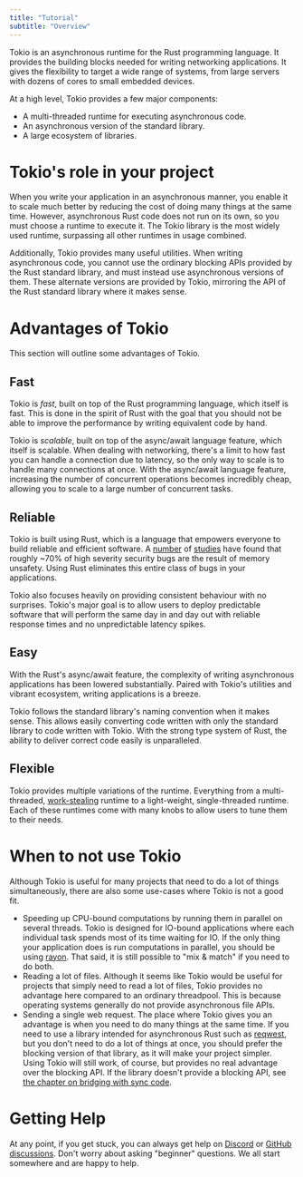 ```yaml
---
title: "Tutorial"
subtitle: "Overview"
---
```


Tokio is an asynchronous runtime for the Rust programming language. It provides
the building blocks needed for writing networking applications. It gives the
flexibility to target a wide range of systems, from large servers with dozens of
cores to small embedded devices.

At a high level, Tokio provides a few major components:

 - A multi-threaded runtime for executing asynchronous code.
 - An asynchronous version of the standard library.
 - A large ecosystem of libraries.

# Tokio's role in your project

When you write your application in an asynchronous manner, you enable it to
scale much better by reducing the cost of doing many things at the same time.
However, asynchronous Rust code does not run on its own, so you must choose a
runtime to execute it. The Tokio library is the most widely used runtime,
surpassing all other runtimes in usage combined.

Additionally, Tokio provides many useful utilities. When writing asynchronous
code, you cannot use the ordinary blocking APIs provided by the Rust standard
library, and must instead use asynchronous versions of them. These alternate
versions are provided by Tokio, mirroring the API of the Rust standard library
where it makes sense.

# Advantages of Tokio

This section will outline some advantages of Tokio.

## Fast

Tokio is _fast_, built on top of the Rust programming language, which itself is
fast. This is done in the spirit of Rust with the goal that you should not be
able to improve the performance by writing equivalent code by hand.

Tokio is _scalable_, built on top of the async/await language feature, which
itself is scalable. When dealing with networking, there's a limit to how fast
you can handle a connection due to latency, so the only way to scale is to
handle many connections at once. With the async/await language feature,
increasing the number of concurrent operations becomes incredibly cheap,
allowing you to scale to a large number of concurrent tasks.

## Reliable

Tokio is built using Rust, which is a language that empowers everyone
to build reliable and efficient software. A [number][microsoft] of
[studies][chrome] have found that roughly ~70% of high severity security bugs
are the result of memory unsafety. Using Rust eliminates this entire class of
bugs in your applications.

Tokio also focuses heavily on providing consistent behaviour with no surprises.
Tokio's major goal is to allow users to deploy predictable software that will
perform the same day in and day out with reliable response times and no
unpredictable latency spikes.

[microsoft]: https://www.zdnet.com/article/microsoft-70-percent-of-all-security-bugs-are-memory-safety-issues/
[chrome]: https://www.chromium.org/Home/chromium-security/memory-safety

## Easy

With the Rust's async/await feature, the complexity of writing asynchronous
applications has been lowered substantially. Paired with Tokio's utilities and
vibrant ecosystem, writing applications is a breeze.

Tokio follows the standard library's naming convention when it makes sense. This
allows easily converting code written with only the standard library to code
written with Tokio. With the strong type system of Rust, the ability to deliver
correct code easily is unparalleled.

## Flexible

Tokio provides multiple variations of the runtime. Everything from a
multi-threaded, [work-stealing] runtime to a light-weight, single-threaded
runtime. Each of these runtimes come with many knobs to allow users to tune them
to their needs.

[work-stealing]: https://en.wikipedia.org/wiki/Work_stealing

# When to not use Tokio

Although Tokio is useful for many projects that need to do a lot of things
simultaneously, there are also some use-cases where Tokio is not a good fit.

 - Speeding up CPU-bound computations by running them in parallel on several
   threads. Tokio is designed for IO-bound applications where each individual
   task spends most of its time waiting for IO. If the only thing your
   application does is run computations in parallel, you should be using
   [rayon]. That said, it is still possible to "mix & match"
   if you need to do both.
 - Reading a lot of files. Although it seems like Tokio would be useful for
   projects that simply need to read a lot of files, Tokio provides no advantage
   here compared to an ordinary threadpool. This is because operating systems
   generally do not provide asynchronous file APIs.
 - Sending a single web request. The place where Tokio gives you an advantage is
   when you need to do many things at the same time. If you need to use a
   library intended for asynchronous Rust such as [reqwest], but you don't need
   to do a lot of things at once, you should prefer the blocking version of that
   library, as it will make your project simpler. Using Tokio will still work,
   of course, but provides no real advantage over the blocking API. If the
   library doesn't provide a blocking API, see [the chapter on
   bridging with sync code][bridging].

[rayon]: https://docs.rs/rayon/
[reqwest]: https://docs.rs/reqwest/
[bridging]: /tokio/tutorial/bridging

# Getting Help

At any point, if you get stuck, you can always get help on [Discord] or [GitHub
discussions][disc]. Don't worry about asking "beginner" questions. We all start
somewhere and are happy to help.

[discord]: https://discord.gg/tokio
[disc]: https://github.com/tokio-rs/tokio/discussions
